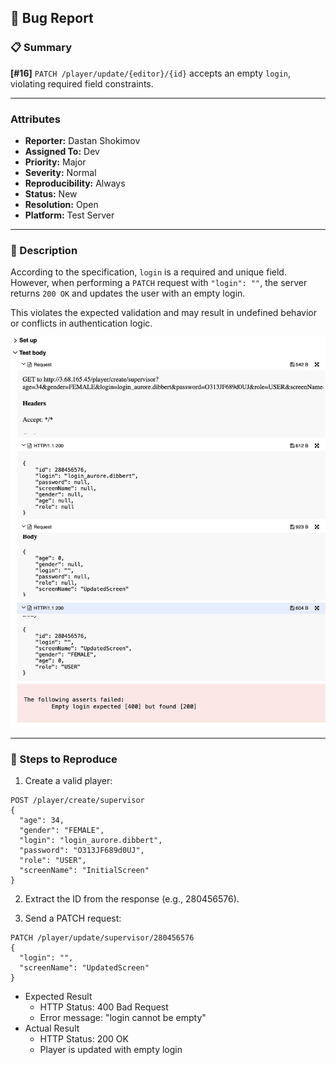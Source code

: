 ## 🐞 Bug Report

### 📋 Summary
**[#16]** `PATCH /player/update/{editor}/{id}` accepts an empty `login`, violating required field constraints.

---

### Attributes

- **Reporter:** Dastan Shokimov
- **Assigned To:** Dev
- **Priority:** Major
- **Severity:** Normal
- **Reproducibility:** Always
- **Status:** New
- **Resolution:** Open
- **Platform:** Test Server

---

### 🧪 Description
According to the specification, `login` is a required and unique field.  
However, when performing a `PATCH` request with `"login": ""`, the server returns `200 OK` and updates the user with an empty login.

This violates the expected validation and may result in undefined behavior or conflicts in authentication logic.

![img_14.png](img_14.png)

---

### 🔁 Steps to Reproduce

1. Create a valid player:
```http
POST /player/create/supervisor
{
  "age": 34,
  "gender": "FEMALE",
  "login": "login_aurore.dibbert",
  "password": "O313JF689d0UJ",
  "role": "USER",
  "screenName": "InitialScreen"
}
```
2. Extract the ID from the response (e.g., 280456576).

3. Send a PATCH request:

```http
PATCH /player/update/supervisor/280456576
{
  "login": "",
  "screenName": "UpdatedScreen"
}
```
* Expected Result 
  * HTTP Status: 400 Bad Request 
  * Error message: "login cannot be empty"
* Actual Result 
  * HTTP Status: 200 OK 
  * Player is updated with empty login